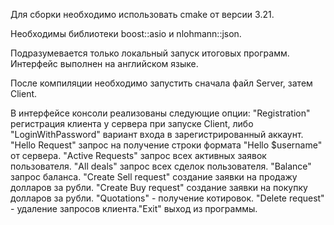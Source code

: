 Для сборки необходимо использовать cmake от версии 3.21.

Необходимы библиотеки boost::asio и nlohmann::json.

Подразумевается только локальный запуск итоговых программ. Интерфейс выполнен на английском языке.

После компиляции необходимо запустить сначала файл Server, затем Client.

В интерфейсе консоли реализованы следующие опции: 
"Registration" регистрация клиента у сервера при запуске Client, либо "LoginWithPassword" вариант входа в зарегистрированный аккаунт. "Hello Request" запрос на получение строки формата "Hello $username" от сервера. "Active Requests" запрос всех активных заявок пользователя. "All deals" запрос всех сделок пользователя. "Balance" запрос баланса. "Create Sell request" создание заявки на продажу долларов за рубли. "Create Buy request" создание заявки на покупку долларов за рубли. "Quotations" - получение котировок. "Delete request" - удаление запросов клиента."Exit" выход из программы.